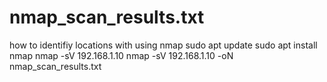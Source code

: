# nmap_scan_results.txt
how to identifiy locations with using nmap
sudo apt update
sudo apt install nmap
nmap -sV 192.168.1.10
nmap -sV 192.168.1.10 -oN nmap_scan_results.txt
